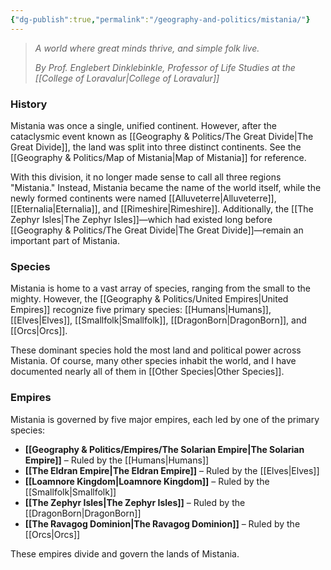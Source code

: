 ```yaml
---
{"dg-publish":true,"permalink":"/geography-and-politics/mistania/"}
---
```



> _A world where great minds thrive, and simple folk live._
> 
> _By Prof. Englebert Dinklebinkle, Professor of Life Studies at the [[College of Loravalur\|College of Loravalur]]_

### History

Mistania was once a single, unified continent. However, after the cataclysmic event known as [[Geography & Politics/The Great Divide\|The Great Divide]], the land was split into three distinct continents. See the [[Geography & Politics/Map of Mistania\|Map of Mistania]] for reference.

With this division, it no longer made sense to call all three regions "Mistania." Instead, Mistania became the name of the world itself, while the newly formed continents were named [[Alluveterre\|Alluveterre]], [[Eternalia\|Eternalia]], and [[Rimeshire\|Rimeshire]]. Additionally, the [[The Zephyr Isles\|The Zephyr Isles]]—which had existed long before [[Geography & Politics/The Great Divide\|The Great Divide]]—remain an important part of Mistania.

### Species

Mistania is home to a vast array of species, ranging from the small to the mighty. However, the [[Geography & Politics/United Empires\|United Empires]] recognize five primary species: [[Humans\|Humans]], [[Elves\|Elves]], [[Smallfolk\|Smallfolk]], [[DragonBorn\|DragonBorn]], and [[Orcs\|Orcs]].

These dominant species hold the most land and political power across Mistania. Of course, many other species inhabit the world, and I have documented nearly all of them in [[Other Species\|Other Species]].

### Empires

Mistania is governed by five major empires, each led by one of the primary species:

- **[[Geography & Politics/Empires/The Solarian Empire\|The Solarian Empire]]** – Ruled by the [[Humans\|Humans]]
- **[[The Eldran Empire\|The Eldran Empire]]** – Ruled by the [[Elves\|Elves]]
- **[[Loamnore Kingdom\|Loamnore Kingdom]]** – Ruled by the [[Smallfolk\|Smallfolk]]
- **[[The Zephyr Isles\|The Zephyr Isles]]** – Ruled by the [[DragonBorn\|DragonBorn]]
- **[[The Ravagog Dominion\|The Ravagog Dominion]]** – Ruled by the [[Orcs\|Orcs]]

These empires divide and govern the lands of Mistania.
